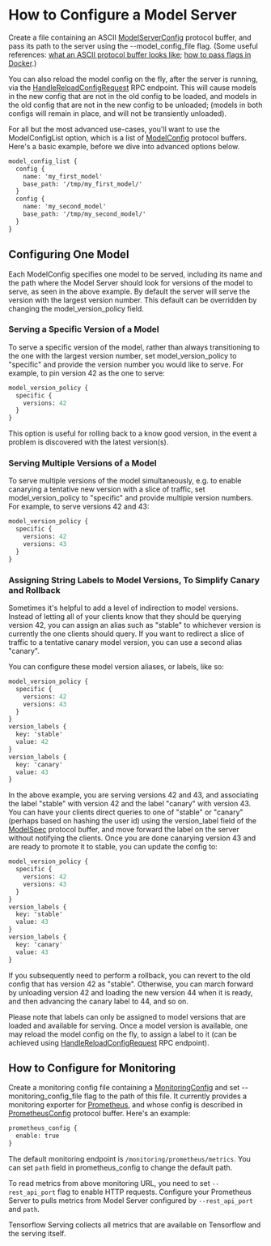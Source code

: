 # How to Configure a Model Server

Create a file containing an ASCII
[ModelServerConfig](https://github.com/tensorflow/serving/blob/master/tensorflow_serving/config/model_server_config.proto#L76)
protocol buffer, and pass its path to the server using the --model_config_file
flag. (Some useful references:
[what an ASCII protocol buffer looks like](https://stackoverflow.com/questions/18873924/what-does-the-protobuf-text-format-look-like);
[how to pass flags in Docker](docker.md#passing-additional-arguments).)

You can also reload the model config on the fly, after the server is running,
via the
[HandleReloadConfigRequest](https://github.com/tensorflow/serving/blob/master/tensorflow_serving/apis/model_service.proto#L22)
RPC endpoint. This will cause models in the new config that are not in the old
config to be loaded, and models in the old config that are not in the new config
to be unloaded; (models in both configs will remain in place, and will not be
transiently unloaded).

For all but the most advanced use-cases, you'll want to use the ModelConfigList
option, which is a list of
[ModelConfig](https://github.com/tensorflow/serving/blob/master/tensorflow_serving/config/model_server_config.proto#L19)
protocol buffers. Here's a basic example, before we dive into advanced options
below.

```proto
model_config_list {
  config {
    name: 'my_first_model'
    base_path: '/tmp/my_first_model/'
  }
  config {
    name: 'my_second_model'
    base_path: '/tmp/my_second_model/'
  }
}
```

## Configuring One Model

Each ModelConfig specifies one model to be served, including its name and the
path where the Model Server should look for versions of the model to serve, as
seen in the above example. By default the server will serve the version with the
largest version number. This default can be overridden by changing the
model_version_policy field.

### Serving a Specific Version of a Model

To serve a specific version of the model, rather than always transitioning to
the one with the largest version number, set model_version_policy to "specific"
and provide the version number you would like to serve. For example, to pin
version 42 as the one to serve:

```proto
model_version_policy {
  specific {
    versions: 42
  }
}
```

This option is useful for rolling back to a know good version, in the event a
problem is discovered with the latest version(s).

### Serving Multiple Versions of a Model

To serve multiple versions of the model simultaneously, e.g. to enable canarying
a tentative new version with a slice of traffic, set model_version_policy to
"specific" and provide multiple version numbers. For example, to serve versions
42 and 43:

```proto
model_version_policy {
  specific {
    versions: 42
    versions: 43
  }
}
```

### Assigning String Labels to Model Versions, To Simplify Canary and Rollback

Sometimes it's helpful to add a level of indirection to model versions. Instead
of letting all of your clients know that they should be querying version 42, you
can assign an alias such as "stable" to whichever version is currently the one
clients should query. If you want to redirect a slice of traffic to a tentative
canary model version, you can use a second alias "canary".

You can configure these model version aliases, or labels, like so:

```proto
model_version_policy {
  specific {
    versions: 42
    versions: 43
  }
}
version_labels {
  key: 'stable'
  value: 42
}
version_labels {
  key: 'canary'
  value: 43
}
```

In the above example, you are serving versions 42 and 43, and associating the
label "stable" with version 42 and the label "canary" with version 43. You can
have your clients direct queries to one of "stable" or "canary" (perhaps based
on hashing the user id) using the version_label field of the
[ModelSpec](https://github.com/tensorflow/serving/blob/master/tensorflow_serving/apis/model.proto#L27)
protocol buffer, and move forward the label on the server without notifying the
clients. Once you are done canarying version 43 and are ready to promote it to
stable, you can update the config to:

```proto
model_version_policy {
  specific {
    versions: 42
    versions: 43
  }
}
version_labels {
  key: 'stable'
  value: 43
}
version_labels {
  key: 'canary'
  value: 43
}
```

If you subsequently need to perform a rollback, you can revert to the old config
that has version 42 as "stable". Otherwise, you can march forward by unloading
version 42 and loading the new version 44 when it is ready, and then advancing
the canary label to 44, and so on.

Please note that labels can only be assigned to model versions that are loaded
and available for serving. Once a model version is available, one may reload
the model config on the fly, to assign a label to it
(can be achieved using
[HandleReloadConfigRequest](https://github.com/tensorflow/serving/blob/master/tensorflow_serving/apis/model_service.proto#L22)
RPC endpoint).

## How to Configure for Monitoring

Create a monitoring config file containing a
[MonitoringConfig](https://github.com/tensorflow/serving/blob/master/tensorflow_serving/config/monitoring_config.proto#L17)
and set --monitoring_config_file flag to the path of this file. It currently
provides a monitoring exporter for [Prometheus](https://prometheus.io/), and
whose config is described in
[PrometheusConfig](https://github.com/tensorflow/serving/blob/master/tensorflow_serving/config/monitoring_config.proto#L7)
protocol buffer. Here's an example:

```proto
prometheus_config {
  enable: true
}
```

The default monitoring endpoint is `/monitoring/prometheus/metrics`.
You can set `path` field in prometheus_config to change the default path.

To read metrics from above monitoring URL, you need to set `--rest_api_port`
flag to enable HTTP requests. Configure your Prometheus Server to pulls metrics
from Model Server configured by `--rest_api_port` and `path`.

Tensorflow Serving collects all metrics that are available on Tensorflow and the
serving itself.
